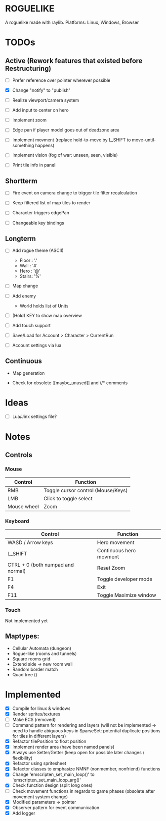 # ROGUELIKE
A roguelike made with raylib.
Platforms: Linux, Windows, Browser


# TODOs
## Active (Rework features that existed before Restructuring)
- [ ] Prefer reference over pointer wherever possible
- [x] Change "notify" to "publish"

- [ ] Realize viewport/camera system
- [ ] Add input to center on hero 
- [ ] Implement zoom
- [ ] Edge pan if player model goes out of deadzone area
- [ ] Implement movment (replace hold-to-move by L_SHIFT to move-until-something happens)
- [ ] Implement vision (fog of war: unseen, seen, visible)
- [ ] Print tile info in panel


## Shortterm
- [ ] Fire event on camera change to trigger tile filter recalculation
- [ ] Keep filtered list of map tiles to render
- [ ] Character triggers edgePan
- [ ] Changeable key bindings


## Longterm
- [ ] Add rogue theme (ASCII)
    - Floor : '.'
    - Wall  : '#'
    - Hero  : '@'
    - Stairs: '%'
- [ ] Map change
- [ ] Add enemy
    - World holds list of Units
- [ ] (Hold) KEY to show map overview
- [ ] Add touch support
- [ ] Save/Load for Account > Character > CurrentRun
- [ ] Account settings via lua


## Continuous
- Map generation

- Check for obsolete [[maybe_unused]] and //* comments


# Ideas
- [ ] Lua/Jinx settings file?


# Notes

## Controls

### Mouse
| Control     | Function                           |
| ----------- | ---------------------------------- |
| RMB         | Toggle cursor control (Mouse/Keys) |
| LMB         | Click to toggle select             |
| Mouse wheel | Zoom                               |


### Keyboard
| Control                           | Function                |
| --------------------------------- | ----------------------- |
| WASD / Arrow keys                 | Hero movement           |
| L_SHIFT                           | Continuous hero movment |
| CTRL + 0 (both numpad and normal) | Reset Zoom              |
| F1                                | Toggle developer mode   |
| F4                                | Exit                    |
| F11                               | Toggle Maximize window  |


### Touch
Not implemented yet

## Maptypes:
- Cellular Automata (dungeon)
- Rogue-like (rooms and tunnels)
- Square rooms grid
- Extend side -> new room wall
- Random border match
- Quad tree ()

# Implemented
- [x] Compile for linux & windows
- [x] Render sprites/textures
- [ ] Make ECS (removed)
- [ ] Command pattern for rendering and layers (will not be implemented -> need to handle abiguous keys in SparseSet: potential duplicate positions for tiles in different layers)
- [x] Refactor tilePosition to float position
- [x] Implement render area (have been named panels)
- [x] Always use Setter/Getter (keep open for possible later changes / flexibility)
- [x] Refactor using spritesheet
- [x] Refactor classes to emphasize NMNF (nonmember, nonfriend) functions
- [x] Change 'emscripten_set_main_loop()' to 'emscripten_set_main_loop_arg()'
- [x] Check function design (split long ones)
- [ ] Check movement functions in regards to game phases (obsolete after movement system change)
- [x] Modified parameters -> pointer
- [x] Observer pattern for event communication
- [x] Add logger